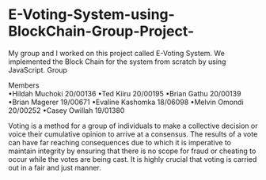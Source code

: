 # E-Voting-System-using-BlockChain-Group-Project-
My group and I worked on this project called E-Voting System. We implemented the Block Chain for the system from scratch by using JavaScript.                  Group 


Members         
•Hildah Muchoki 20/00136 
•Ted Kiiru 20/00195 
•Brian Gathu 20/00139 
•Brian Magerer 19/00671 
•Evaline Kashomka 18/06098
•Melvin Omondi 20/00252
•Casey Owillah 19/01380


Voting is a method for a group of individuals to make a collective decision or voice their cumulative opinion to arrive at a consensus. The results of a vote can have far reaching consequences due to which it is imperative to maintain integrity by ensuring that there is no scope for fraud or cheating to occur while the votes are being cast. It is highly crucial that voting is carried out in a fair and just manner.
